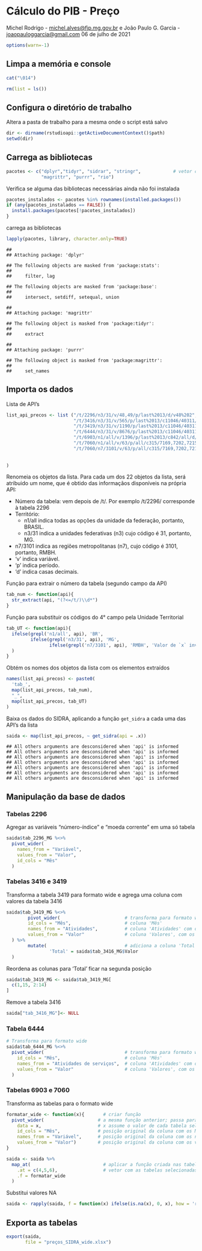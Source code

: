 Cálculo do PIB - Preço
================
Michel Rodrigo - <michel.alves@fjp.mg.gov.br> e João Paulo G. Garcia -
<joaopauloggarcia@gmail.com>
06 de julho de 2021

``` r
options(warn=-1)
```

## Limpa a memória e console

``` r
cat("\014")  
```



``` r
rm(list = ls())
```

## Configura o diretório de trabalho

Altera a pasta de trabalho para a mesma onde o script está salvo

``` r
dir <- dirname(rstudioapi::getActiveDocumentContext()$path)
setwd(dir)
```

## Carrega as bibliotecas

``` r
pacotes <- c("dplyr","tidyr", "sidrar", "stringr",            # vetor contendo nomes dos pacotes utilizados
             "magrittr", "purrr", "rio")
```

Verifica se alguma das bibliotecas necessárias ainda não foi instalada

``` r
pacotes_instalados <- pacotes %in% rownames(installed.packages())
if (any(pacotes_instalados == FALSE)) {
  install.packages(pacotes[!pacotes_instalados])
}
```

carrega as bibliotecas

``` r
lapply(pacotes, library, character.only=TRUE)
```

    ## 
    ## Attaching package: 'dplyr'

    ## The following objects are masked from 'package:stats':
    ## 
    ##     filter, lag

    ## The following objects are masked from 'package:base':
    ## 
    ##     intersect, setdiff, setequal, union

    ## 
    ## Attaching package: 'magrittr'

    ## The following object is masked from 'package:tidyr':
    ## 
    ##     extract

    ## 
    ## Attaching package: 'purrr'

    ## The following object is masked from 'package:magrittr':
    ## 
    ##     set_names

## Importa os dados

Lista de API’s

``` r
list_api_precos <- list ("/t/2296/n3/31/v/48,49/p/last%2013/d/v48%202",
                         "/t/3416/n3/31/v/565/p/last%2013/c11046/40311/d/v565%201",
                         "/t/3419/n3/31/v/1190/p/last%2013/c11046/40311/c85/all/d/v1190%201",
                         "/t/6444/n3/31/v/8676/p/last%2013/c11046/40311/c12355/all/d/v8676%201",
                         "/t/6903/n1/all/v/1396/p/last%2013/c842/all/d/v1396%202",
                         "/t/7060/n1/all/v/63/p/all/c315/7169,7202,7215,7256,7260,7276,7279,7355,7418,7432,7448,7451,7481,7482,7485,7549,7627,7634,7647,7683,7713,7720,7727,7728,7766,7789,12222,12393,12427,47659,47660,47662,107641/d/v63%202",
                         "/t/7060/n7/3101/v/63/p/all/c315/7169,7202,7215,7256,7260,7276,7279,7355,7418,7432,7448,7451,7481,7482,7485,7549,7627,7634,7647,7683,7713,7720,7727,7728,7766,7789,12222,12393,12427,47659,47660,47662,107641/d/v63%202"
                         
                         
)
```

Renomeia os objetos da lista. Para cada um dos 22 objetos da lista, será
atribuido um nome, que é obtido das informaçãos disponíveis na própria
API:

-   Número da tabela: vem depois de /t/. Por exemplo /t/2296/
    corresponde à tabela 2296
-   Território:
    -   n1/all indica todas as opções da unidade da federação, portanto,
        BRASIL.
    -   n3/31 indica a unidades federativas (n3) cujo código é 31,
        portanto, MG.
-   n7/3101 indica as regiões metropolitanas (n7), cujo código é 3101,
    portanto, RMBH.
-   ‘v’ indica variável.
-   ‘p’ indica período.
-   ‘d’ indica casas decimais.

Função para extrair o número da tabela (segundo campo da API)

``` r
tab_num <- function(api){              
  str_extract(api, "(?<=/t/)\\d*")                  
}
```

Função para substituir os códigos do 4° campo pela Unidade Territorial

``` r
tab_UT <- function(api){                  
  ifelse(grepl('n1/all', api), 'BR',                                           
         ifelse(grepl('n3/31', api), 'MG',
                ifelse(grepl('n7/3101', api), 'RMBH', 'Valor de `x` inválido'))
  )
}
```

Obtém os nomes dos objetos da lista com os elementos extraídos

``` r
names(list_api_precos) <- paste0(
  'tab_',
  map(list_api_precos, tab_num),
  "_",
  map(list_api_precos, tab_UT)
)
```

Baixa os dados do SIDRA, aplicando a função `get_sidra` a cada uma das
API’s da lista

``` r
saida <- map(list_api_precos, ~ get_sidra(api = .x))
```

    ## All others arguments are desconsidered when 'api' is informed
    ## All others arguments are desconsidered when 'api' is informed
    ## All others arguments are desconsidered when 'api' is informed
    ## All others arguments are desconsidered when 'api' is informed
    ## All others arguments are desconsidered when 'api' is informed
    ## All others arguments are desconsidered when 'api' is informed
    ## All others arguments are desconsidered when 'api' is informed

## Manipulação da base de dados

### Tabelas 2296

Agregar as variáveis “número-índice” e “moeda corrente” em uma só tabela

``` r
saida$tab_2296_MG %<>%
  pivot_wider(
    names_from = "Variável",
    values_from = "Valor",
    id_cols = "Mês"
  )
```

### Tabelas 3416 e 3419

Transforma a tabela 3419 para formato wide e agrega uma coluna com
valores da tabela 3416

``` r
saida$tab_3419_MG %<>%
        pivot_wider(                        # transforma para formato wide: 
        id_cols = "Mês",                    # coluna 'Mês'
        names_from = "Atividades",          # coluna 'Atividades' com os nomes das variáveis 
        values_from = "Valor"               # coluna 'Valores', com os valores da tabela
  ) %>%
        mutate(                             # adiciona a coluna 'Total', com os valores da tabela 3416
                'Total' = saida$tab_3416_MG$Valor
  )
```

Reordena as colunas para ‘Total’ ficar na segunda posição

``` r
saida$tab_3419_MG <- saida$tab_3419_MG[ 
  c(1,15, 2:14)                       
]
```

Remove a tabela 3416

``` r
saida["tab_3416_MG"]<- NULL          
```

### Tabela 6444

``` r
# Transforma para formato wide
saida$tab_6444_MG %<>%
  pivot_wider(                              # transforma para formato wide:
    id_cols = "Mês",                        # coluna 'Mês'
    names_from = "Atividades de serviços",  # coluna 'Atividades' com os nomes das variáveis 
    values_from = "Valor"                   # coluna 'Valores', com os valores da tabela
  )
```

### Tabelas 6903 e 7060

Transforma as tabelas para o formato wide

``` r
formatar_wide <- function(x){       # criar função 
  pivot_wider(                    # a mesma função anterior; passa para wide
    data = x,                     # x assume o valor de cada tabela selecionada
    id_cols = "Mês",              # posição original da coluna com os Meses nas tabelas selecionadas
    names_from = "Variável",      # posição original da coluna com os nomes das variáveis
    values_from = "Valor")        # posição original da coluna com os valores correspondentes
}

saida <- saida %>%
  map_at(                           # aplicar a função criada nas tabelas selecionadas
    .at = c(4,5,6),                 # vetor com as tabelas selecionadas
    .f = formatar_wide
  )
```

Substitui valores NA

``` r
saida <- rapply(saida, f = function(x) ifelse(is.na(x), 0, x), how = 'replace')
```

## Exporta as tabelas

``` r
export(saida,
       file = "preços_SIDRA_wide.xlsx")
```

